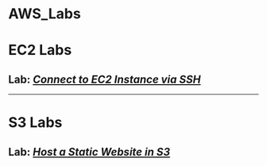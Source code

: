 # AWS_Labs

# EC2 Labs
## Lab: [***Connect to EC2 Instance via SSH***](https://github.com/bdgomey/AWS_Labs/blob/master/EC2/SSH_to_instance.md)
---
# S3 Labs
## Lab: [***Host a Static Website in S3***](https://github.com/bdgomey/AWS_Labs/blob/master/S3/S3_demo.md)